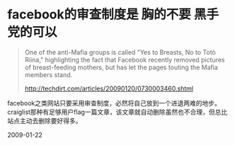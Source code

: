 # facebook的审查制度是 胸的不要 黑手党的可以

> One of the anti-Mafia groups is called "Yes to Breasts, No to Totò Riina," highlighting the fact that Facebook recently removed pictures of breast-feeding mothers, but has let the pages touting the Mafia members stand.
> 
> http://techdirt.com/articles/20090120/0730003460.shtml

facebook之类网站只要采用审查制度，必然将自己放到一个进退两难的地步。craiglist那种有足够用户flag一篇文章，该文章就自动删除虽然也不合理，但总比站点主动去删除要好得多。



2009-01-22